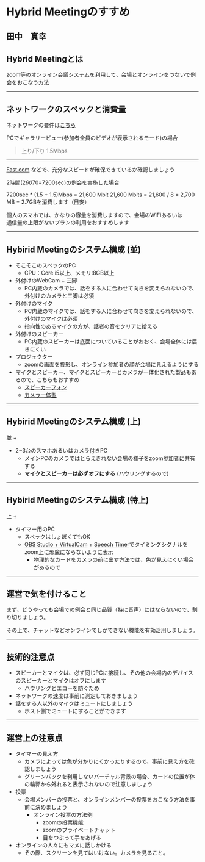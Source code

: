 # Hybrid Meetingのすすめ
  
田中　真幸
　　
---
  
## Hybrid Meetingとは
  
zoom等のオンライン会議システムを利用して、会場とオンラインをつないで例会をおこなう方法
  
---
  
## ネットワークのスペックと消費量

ネットワークの要件は[こちら](https://zoom-support.nissho-ele.co.jp/hc/ja/articles/360004667592-%E5%BF%85%E8%A6%81%E3%81%AA%E3%83%8D%E3%83%83%E3%83%88%E3%83%AF%E3%83%BC%E3%82%AF%E5%B8%AF%E5%9F%9F%E3%82%92%E6%95%99%E3%81%88%E3%81%A6%E3%81%8F%E3%81%A0%E3%81%95%E3%81%84)
  
PCでギャラリービュー(参加者全員のビデオが表示されるモード)の場合
  
> 上り/下り 1.5Mbps
  
---
  
[Fast.com](https://fast.com/ja/) などで、充分なスピードが確保できているか確認しましょう
  
2時間(2*60*70=7200sec)の例会を実施した場合
  
7200sec * (1.5 + 1.5)Mbps = 21,600 Mbit
21,600 Mbits = 21,600 / 8 = 2,700 MB = 2.7GBを消費します（目安）
  
個人のスマホでは、かなりの容量を消費しますので、会場のWiFiあるいは  
通信量の上限がないプランの利用をおすすめします

  
---
  
## Hybirid Meetingのシステム構成 (並)
  
- そこそこのスペックのPC
    - CPU：Core i5以上、メモリ:8GB以上
- 外付けのWebCam + 三脚
    - PC内蔵のカメラでは、話をする人に合わせて向きを変えられないので、外付けのカメラと三脚は必須
- 外付けのマイク
    - PC内蔵のマイクでは、話をする人に合わせて向きを変えられないので、外付けのマイクは必須
    - 指向性のあるマイクの方が、話者の音をクリアに拾える
- 外付けのスピーカー
    - PC内蔵のスピーカーは底面についていることがおおく、会場全体には届きにくい
- プロジェクター
    - zoomの画面を投影し、オンライン参加者の顔が会場に見えるようにする
- マイクとスピーカー、マイクとスピーカーとカメラが一体化された製品もあるので、こちらもおすすめ
    - [スピーカーフォン](https://www.amazon.co.jp/s?k=%E3%82%B9%E3%83%94%E3%83%BC%E3%82%AB%E3%83%BC%E3%83%95%E3%82%A9%E3%83%B3&__mk_ja_JP=%E3%82%AB%E3%82%BF%E3%82%AB%E3%83%8A&crid=2JTM4NG45EKB5&sprefix=%E3%82%B9%E3%83%94%E3%83%BC%E3%82%AB%E3%83%BC%E3%83%95%E3%82%A9%E3%83%B3%2Caps%2C197&ref=nb_sb_noss_1)
    - [カメラ一体型](https://www.amazon.co.jp/USB%E3%82%AB%E3%83%A1%E3%83%A9-%E3%83%9E%E3%82%A4%E3%82%AF%E3%83%BB%E3%82%B9%E3%83%94%E3%83%BC%E3%82%AB%E3%83%BC%E4%B8%80%E4%BD%93%E5%9E%8B-%E3%82%A8%E3%82%B3%E3%83%BC%E3%82%AD%E3%83%A3%E3%83%B3%E3%82%BB%E3%83%A9%E3%83%BC-Skype%E5%AF%BE%E5%BF%9C-USB-AIOC1/dp/B08DQXM5PM)
  
---
  
## Hybirid Meetingのシステム構成 (上)
  
並 + 
  
- 2~3台のスマホあるいはカメラ付きPC
    - メインPCのカメラではとらえきれない会場の様子をzoom参加者に共有する
    - **マイクとスピーカーは必ずオフにする** (ハウリングするので)
  
---
  
## Hybirid Meetingのシステム構成 (特上)
  
上 +

- タイマー用のPC
    - スペックはしょぼくてもOK
    - [OBS Studio + VirtualCam](https://loumo.jp/archives/24912) + [Speech Timer](https://tmtimer.calebgrove.com/)でタイミングシグナルをzoom上に邪魔にならないように表示
        -  物理的なカードをカメラの前に出す方法では、色が見えにくい場合があるので
  
---
  
## 運営で気を付けること
  
まず、どうやっても会場での例会と同じ品質（特に音声）にはならないので、割り切りましょう。
  
その上で、チャットなどオンラインでしかできない機能を有効活用しましょう。
  
---
  
## 技術的注意点
  
- スピーカーとマイクは、必ず同じPCに接続し、その他の会場内のデバイスのスピーカーとマイクはオフにします
    - ハウリングとエコーを防ぐため
- ネットワークの速度は事前に測定しておきましょう
- 話をする人以外のマイクはミュートにしましょう
   - ホスト側でミュートにすることができます
  
---
  
## 運営上の注意点
  
- タイマーの見え方
    - カメラによっては色が分かりにくかったりするので、事前に見え方を確認しましょう
    - グリーンバックを利用しないバーチャル背景の場合、カードの位置が体の輪郭から外れると表示されないので注意しましょう
- 投票
    - 会場メンバーの投票と、オンラインメンバーの投票をおこなう方法を事前に決めましょう
        - オンライン投票の方法例
            - zoomの投票機能
            - zoomのプライベートチャット
            - 目をつぶって手をあげる
- オンラインの人々にもマメに話しかける
    - その際、スクリーンを見てはいけない。カメラを見ること。
